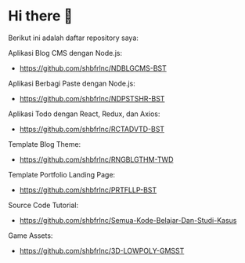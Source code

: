 # Hi there 👋

Berikut ini adalah daftar repository saya:

Aplikasi Blog CMS dengan Node.js:

- https://github.com/shbfrlnc/NDBLGCMS-BST

Aplikasi Berbagi Paste dengan Node.js:

- https://github.com/shbfrlnc/NDPSTSHR-BST

Aplikasi Todo dengan React, Redux, dan Axios: 

- https://github.com/shbfrlnc/RCTADVTD-BST

Template Blog Theme: 

- https://github.com/shbfrlnc/RNGBLGTHM-TWD

Template Portfolio Landing Page: 

- https://github.com/shbfrlnc/PRTFLLP-BST

Source Code Tutorial:

- https://github.com/shbfrlnc/Semua-Kode-Belajar-Dan-Studi-Kasus

Game Assets:

- https://github.com/shbfrlnc/3D-LOWPOLY-GMSST


